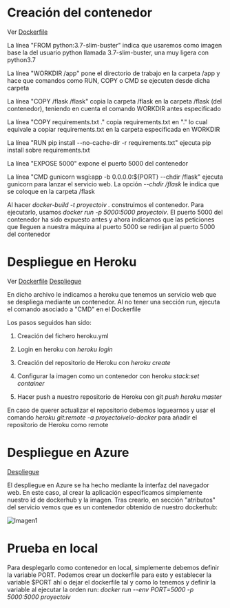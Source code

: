 # Creación del contenedor

Ver [Dockerfile](https://github.com/davidluque1/ProyectoIV/blob/master/Dockerfile)

La línea "FROM  python:3.7-slim-buster" indica que usaremos como imagen base la del usuario python llamada 3.7-slim-buster, una muy ligera con python3.7

La línea "WORKDIR /app" pone el directorio de trabajo en la carpeta /app y hace que comandos como RUN, COPY o CMD se ejecuten desde dicha carpeta

La línea "COPY /flask /flask" copia la carpeta /flask en la carpeta /flask (del contenedor), teniendo en cuenta el comando WORKDIR antes especificado

La línea "COPY requirements.txt ." copia requirements.txt en "." lo cual equivale a copiar requirements.txt en la carpeta especificada en WORKDIR

La línea "RUN pip install --no-cache-dir -r requirements.txt" ejecuta pip install sobre requirements.txt

La línea "EXPOSE 5000" expone el puerto 5000 del contenedor

La línea "CMD gunicorn wsgi:app -b 0.0.0.0:${PORT} --chdir /flask" ejecuta gunicorn para lanzar el servicio web. La opción _--chdir /flask_ le indica que se coloque en la carpeta /flask

Al hacer _docker-build -t proyectoiv ._ construimos el contenedor. Para ejecutarlo, usamos _docker run -p 5000:5000 proyectoiv_. El puerto 5000 del contenedor ha sido expuesto antes y ahora indicamos que las peticiones que lleguen a nuestra máquina al puerto 5000 se redirijan al puerto 5000 del contenedor


# Despliegue en Heroku

Ver [Dockerfile](https://github.com/davidluque1/ProyectoIV/blob/master/heroku.yml)
[Despliegue](https://proyectoivelo-docker.herokuapp.com)

En dicho archivo le indicamos a heroku que tenemos un servicio web que se despliega mediante un contenedor. Al no tener una sección run, ejecuta el comando asociado a "CMD" en el Dockerfile

Los pasos seguidos han sido:

1) Creación del fichero heroku.yml

2) Login en heroku con _heroku login_

3) Creación del repositorio de Heroku con _heroku create_

4) Configurar la imagen como un contenedor con heroku _stack:set container_

5) Hacer push a nuestro repositorio de Heroku con git _push heroku master_

En caso de querer actualizar el repositorio debemos loguearnos y usar el comando _heroku git:remote -a proyectoivelo-docker_ para añadir el repositorio de Heroku como remote


# Despliegue en Azure


[Despliegue](https://http://proyectoivelo.azurewebsites.net)

El despliegue en Azure se ha hecho mediante la interfaz del navegador web. En este caso, al crear la aplicación especificamos simplemente nuestro id de dockerhub y la imagen. Tras crearlo, en sección "atributos" del servicio vemos que es un contenedor obtenido de nuestro dockerhub: 

![Imagen1](https://github.com/davidluque1/RepoPruebas/blob/master/azure_prueba_docker1.png)


# Prueba en local

Para desplegarlo como contenedor en local, simplemente debemos definir la variable PORT. Podemos crear un dockerfile para esto y establecer la variable $PORT ahí o dejar el dockerfile tal y como lo tenemos y definir la variable al ejecutar la orden run: _docker run --env PORT=5000 -p 5000:5000 proyectoiv_



